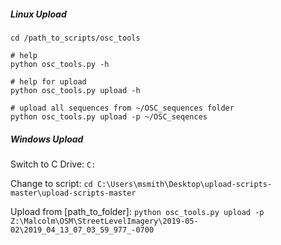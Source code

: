 ##### Linux Upload
```
cd /path_to_scripts/osc_tools

# help
python osc_tools.py -h

# help for upload
python osc_tools.py upload -h

# upload all sequences from ~/OSC_sequences folder
python osc_tools.py upload -p ~/OSC_seqences

```

##### Windows Upload
Switch to C Drive:
`C:`

Change to script:
`cd C:\Users\msmith\Desktop\upload-scripts-master\upload-scripts-master`

Upload from [path_to_folder]:
`python osc_tools.py upload -p Z:\Malcolm\OSM\StreetLevelImagery\2019-05-02\2019_04_13_07_03_59_977_-0700`

```
